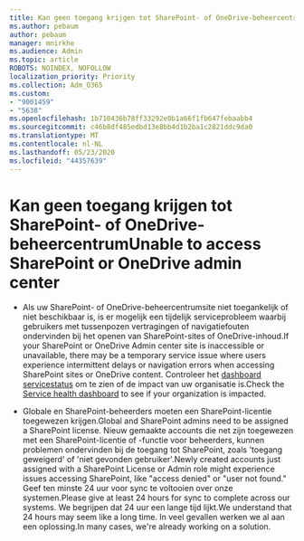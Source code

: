 ```yaml
---
title: Kan geen toegang krijgen tot SharePoint- of OneDrive-beheercentrum
ms.author: pebaum
author: pebaum
manager: mnirkhe
ms.audience: Admin
ms.topic: article
ROBOTS: NOINDEX, NOFOLLOW
localization_priority: Priority
ms.collection: Adm_O365
ms.custom:
- "9001459"
- "5638"
ms.openlocfilehash: 1b710436b78ff33292e0b1a66f1fb647febaabb4
ms.sourcegitcommit: c46b8df485edbd13e8bb4d1b2ba1c2821ddc9da0
ms.translationtype: MT
ms.contentlocale: nl-NL
ms.lasthandoff: 05/23/2020
ms.locfileid: "44357639"
---
```

# <a name="unable-to-access-sharepoint-or-onedrive-admin-center"></a><span data-ttu-id="6b85f-102">Kan geen toegang krijgen tot SharePoint- of OneDrive-beheercentrum</span><span class="sxs-lookup"><span data-stu-id="6b85f-102">Unable to access SharePoint or OneDrive admin center</span></span>

- <span data-ttu-id="6b85f-103">Als uw SharePoint- of OneDrive-beheercentrumsite niet toegankelijk of niet beschikbaar is, is er mogelijk een tijdelijk serviceprobleem waarbij gebruikers met tussenpozen vertragingen of navigatiefouten ondervinden bij het openen van SharePoint-sites of OneDrive-inhoud.</span><span class="sxs-lookup"><span data-stu-id="6b85f-103">If your SharePoint or OneDrive Admin center site is inaccessible or unavailable, there may be a temporary service issue where users experience intermittent delays or navigation errors when accessing SharePoint sites or OneDrive content.</span></span> <span data-ttu-id="6b85f-104">Controleer het [dashboard servicestatus](https://admin.microsoft.com/AdminPortal/Home#/servicehealth) om te zien of de impact van uw organisatie is.</span><span class="sxs-lookup"><span data-stu-id="6b85f-104">Check the [Service health dashboard](https://admin.microsoft.com/AdminPortal/Home#/servicehealth) to see if your organization is impacted.</span></span>

- <span data-ttu-id="6b85f-105">Globale en SharePoint-beheerders moeten een SharePoint-licentie toegewezen krijgen.</span><span class="sxs-lookup"><span data-stu-id="6b85f-105">Global and SharePoint admins need to be assigned a SharePoint license.</span></span> <span data-ttu-id="6b85f-106">Nieuw gemaakte accounts die net zijn toegewezen met een SharePoint-licentie of -functie voor beheerders, kunnen problemen ondervinden bij de toegang tot SharePoint, zoals 'toegang geweigerd' of 'niet gevonden gebruiker'.</span><span class="sxs-lookup"><span data-stu-id="6b85f-106">Newly created accounts just assigned with a SharePoint License or Admin role might experience issues accessing SharePoint, like "access denied" or "user not found."</span></span> <span data-ttu-id="6b85f-107">Geef ten minste 24 uur voor sync te voltooien over onze systemen.</span><span class="sxs-lookup"><span data-stu-id="6b85f-107">Please give at least 24 hours for sync to complete across our systems.</span></span> <span data-ttu-id="6b85f-108">We begrijpen dat 24 uur een lange tijd lijkt.</span><span class="sxs-lookup"><span data-stu-id="6b85f-108">We understand that 24 hours may seem like a long time.</span></span> <span data-ttu-id="6b85f-109">In veel gevallen werken we al aan een oplossing.</span><span class="sxs-lookup"><span data-stu-id="6b85f-109">In many cases, we're already working on a solution.</span></span>
